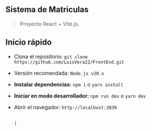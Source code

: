 ## Sistema de Matriculas

> Proyecto React + Vite.js.

## Inicio rápido

- Clona el repositorio: `git clone https://github.com/LuisVera22/FrontEnd.git`
- Versión recomendada: `Node.js v20.x`
- **Instalar dependencias:** `npm i` o `yarn install`
- **Iniciar en modo desarrollador:** `npm run dev` o `yarn dev`
- Abrir el navegador: `http://localhost:3039`

                                                                                |
